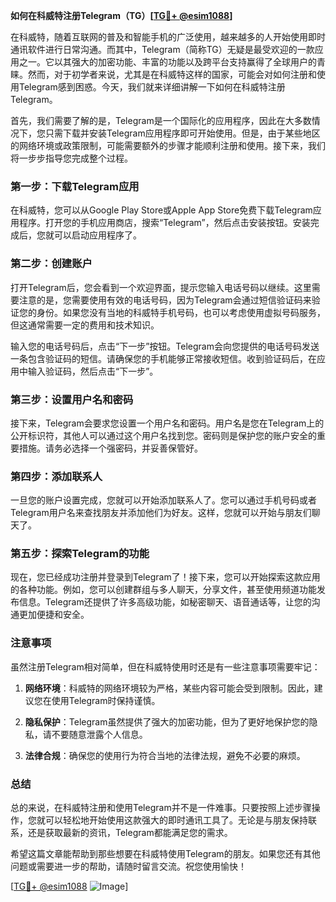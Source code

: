 **如何在科威特注册Telegram（TG）[[TG💪+ @esim1088](https://t.me/s/esim1088)]**

在科威特，随着互联网的普及和智能手机的广泛使用，越来越多的人开始使用即时通讯软件进行日常沟通。而其中，Telegram（简称TG）无疑是最受欢迎的一款应用之一。它以其强大的加密功能、丰富的功能以及跨平台支持赢得了全球用户的青睐。然而，对于初学者来说，尤其是在科威特这样的国家，可能会对如何注册和使用Telegram感到困惑。今天，我们就来详细讲解一下如何在科威特注册Telegram。

首先，我们需要了解的是，Telegram是一个国际化的应用程序，因此在大多数情况下，您只需下载并安装Telegram应用程序即可开始使用。但是，由于某些地区的网络环境或政策限制，可能需要额外的步骤才能顺利注册和使用。接下来，我们将一步步指导您完成整个过程。

### 第一步：下载Telegram应用

在科威特，您可以从Google Play Store或Apple App Store免费下载Telegram应用程序。打开您的手机应用商店，搜索“Telegram”，然后点击安装按钮。安装完成后，您就可以启动应用程序了。

### 第二步：创建账户

打开Telegram后，您会看到一个欢迎界面，提示您输入电话号码以继续。这里需要注意的是，您需要使用有效的电话号码，因为Telegram会通过短信验证码来验证您的身份。如果您没有当地的科威特手机号码，也可以考虑使用虚拟号码服务，但这通常需要一定的费用和技术知识。

输入您的电话号码后，点击“下一步”按钮。Telegram会向您提供的电话号码发送一条包含验证码的短信。请确保您的手机能够正常接收短信。收到验证码后，在应用中输入验证码，然后点击“下一步”。

### 第三步：设置用户名和密码

接下来，Telegram会要求您设置一个用户名和密码。用户名是您在Telegram上的公开标识符，其他人可以通过这个用户名找到您。密码则是保护您的账户安全的重要措施。请务必选择一个强密码，并妥善保管好。

### 第四步：添加联系人

一旦您的账户设置完成，您就可以开始添加联系人了。您可以通过手机号码或者Telegram用户名来查找朋友并添加他们为好友。这样，您就可以开始与朋友们聊天了。

### 第五步：探索Telegram的功能

现在，您已经成功注册并登录到Telegram了！接下来，您可以开始探索这款应用的各种功能。例如，您可以创建群组与多人聊天，分享文件，甚至使用频道功能发布信息。Telegram还提供了许多高级功能，如秘密聊天、语音通话等，让您的沟通更加便捷和安全。

### 注意事项

虽然注册Telegram相对简单，但在科威特使用时还是有一些注意事项需要牢记：

1. **网络环境**：科威特的网络环境较为严格，某些内容可能会受到限制。因此，建议您在使用Telegram时保持谨慎。
   
2. **隐私保护**：Telegram虽然提供了强大的加密功能，但为了更好地保护您的隐私，请不要随意泄露个人信息。

3. **法律合规**：确保您的使用行为符合当地的法律法规，避免不必要的麻烦。

### 总结

总的来说，在科威特注册和使用Telegram并不是一件难事。只要按照上述步骤操作，您就可以轻松地开始使用这款强大的即时通讯工具了。无论是与朋友保持联系，还是获取最新的资讯，Telegram都能满足您的需求。

希望这篇文章能帮助到那些想要在科威特使用Telegram的朋友。如果您还有其他问题或需要进一步的帮助，请随时留言交流。祝您使用愉快！

[[TG💪+ @esim1088](https://t.me/s/esim1088) ![Image](https://i.postimg.cc/4NQfJmqS/Snipaste-2025-05-13-00-14-12.png)]